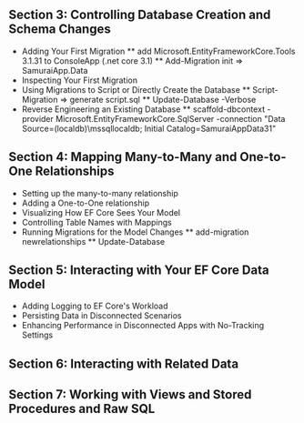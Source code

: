 ## Section 3: Controlling Database Creation and Schema Changes
* Adding Your First Migration
** add Microsoft.EntityFrameworkCore.Tools 3.1.31 to ConsoleApp (.net core 3.1)
** Add-Migration init => SamuraiApp.Data
* Inspecting Your First Migration
* Using Migrations to Script or Directly Create the Database
** Script-Migration => generate script.sql
** Update-Database -Verbose
* Reverse Engineering an Existing Database
** scaffold-dbcontext -provider Microsoft.EntityFrameworkCore.SqlServer -connection "Data Source=(localdb)\\mssqllocaldb; Initial Catalog=SamuraiAppData31"
## Section 4: Mapping Many-to-Many and One-to-One Relationships
* Setting up the many-to-many relationship
* Adding a One-to-One relationship
* Visualizing How EF Core Sees Your Model
* Controlling Table Names with Mappings
* Running Migrations for the Model Changes
** add-migration newrelationships
** Update-Database
## Section 5: Interacting with Your EF Core Data Model
* Adding Logging to EF Core's Workload
* Persisting Data in Disconnected Scenarios
* Enhancing Performance in Disconnected Apps with No-Tracking Settings
## Section 6: Interacting with Related Data
## Section 7: Working with Views and Stored Procedures and Raw SQL